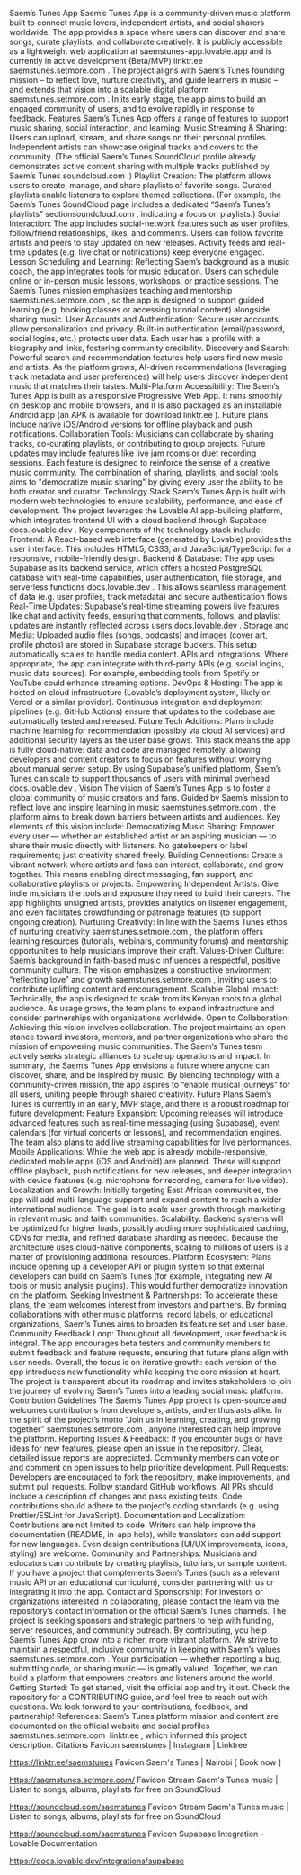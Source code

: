 Saem’s Tunes App
Saem’s Tunes App is a community-driven music platform built to connect music lovers, independent artists, and social sharers worldwide. The app provides a space where users can discover and share songs, curate playlists, and collaborate creatively. It is publicly accessible as a lightweight web application at saemstunes-app.lovable.app and is currently in active development (Beta/MVP)​
linktr.ee
​
saemstunes.setmore.com
. The project aligns with Saem’s Tunes founding mission – to reflect love, nurture creativity, and guide learners in music – and extends that vision into a scalable digital platform​
saemstunes.setmore.com
. In its early stage, the app aims to build an engaged community of users, and to evolve rapidly in response to feedback.
Features
Saem’s Tunes App offers a range of features to support music sharing, social interaction, and learning:
Music Streaming & Sharing: Users can upload, stream, and share songs on their personal profiles. Independent artists can showcase original tracks and covers to the community. (The official Saem’s Tunes SoundCloud profile already demonstrates active content sharing with multiple tracks published by Saem’s Tunes​
soundcloud.com
.)
Playlist Creation: The platform allows users to create, manage, and share playlists of favorite songs. Curated playlists enable listeners to explore themed collections. (For example, the Saem’s Tunes SoundCloud page includes a dedicated “Saem’s Tunes’s playlists” section​
soundcloud.com
, indicating a focus on playlists.)
Social Interaction: The app includes social-network features such as user profiles, follow/friend relationships, likes, and comments. Users can follow favorite artists and peers to stay updated on new releases. Activity feeds and real-time updates (e.g. live chat or notifications) keep everyone engaged.
Lesson Scheduling and Learning: Reflecting Saem’s background as a music coach, the app integrates tools for music education. Users can schedule online or in-person music lessons, workshops, or practice sessions. The Saem’s Tunes mission emphasizes teaching and mentorship​
saemstunes.setmore.com
, so the app is designed to support guided learning (e.g. booking classes or accessing tutorial content) alongside sharing music.
User Accounts and Authentication: Secure user accounts allow personalization and privacy. Built-in authentication (email/password, social logins, etc.) protects user data. Each user has a profile with a biography and links, fostering community credibility.
Discovery and Search: Powerful search and recommendation features help users find new music and artists. As the platform grows, AI-driven recommendations (leveraging track metadata and user preferences) will help users discover independent music that matches their tastes.
Multi-Platform Accessibility: The Saem’s Tunes App is built as a responsive Progressive Web App. It runs smoothly on desktop and mobile browsers, and it is also packaged as an installable Android app (an APK is available for download​
linktr.ee
). Future plans include native iOS/Android versions for offline playback and push notifications.
Collaboration Tools: Musicians can collaborate by sharing tracks, co-curating playlists, or contributing to group projects. Future updates may include features like live jam rooms or duet recording sessions.
Each feature is designed to reinforce the sense of a creative music community. The combination of sharing, playlists, and social tools aims to "democratize music sharing" by giving every user the ability to be both creator and curator.
Technology Stack
Saem’s Tunes App is built with modern web technologies to ensure scalability, performance, and ease of development. The project leverages the Lovable AI app-building platform, which integrates frontend UI with a cloud backend through Supabase​
docs.lovable.dev
. Key components of the technology stack include:
Frontend: A React-based web interface (generated by Lovable) provides the user interface. This includes HTML5, CSS3, and JavaScript/TypeScript for a responsive, mobile-friendly design.
Backend & Database: The app uses Supabase as its backend service, which offers a hosted PostgreSQL database with real-time capabilities, user authentication, file storage, and serverless functions​
docs.lovable.dev
. This allows seamless management of data (e.g. user profiles, track metadata) and secure authentication flows.
Real-Time Updates: Supabase’s real-time streaming powers live features like chat and activity feeds, ensuring that comments, follows, and playlist updates are instantly reflected across users​
docs.lovable.dev
.
Storage and Media: Uploaded audio files (songs, podcasts) and images (cover art, profile photos) are stored in Supabase storage buckets. This setup automatically scales to handle media content.
APIs and Integrations: Where appropriate, the app can integrate with third-party APIs (e.g. social logins, music data sources). For example, embedding tools from Spotify or YouTube could enhance streaming options.
DevOps & Hosting: The app is hosted on cloud infrastructure (Lovable’s deployment system, likely on Vercel or a similar provider). Continuous integration and deployment pipelines (e.g. GitHub Actions) ensure that updates to the codebase are automatically tested and released.
Future Tech Additions: Plans include machine learning for recommendation (possibly via cloud AI services) and additional security layers as the user base grows.
This stack means the app is fully cloud-native: data and code are managed remotely, allowing developers and content creators to focus on features without worrying about manual server setup. By using Supabase’s unified platform, Saem’s Tunes can scale to support thousands of users with minimal overhead​
docs.lovable.dev
.
Vision
The vision of Saem’s Tunes App is to foster a global community of music creators and fans. Guided by Saem’s mission to reflect love and inspire learning in music​
saemstunes.setmore.com
, the platform aims to break down barriers between artists and audiences. Key elements of this vision include:
Democratizing Music Sharing: Empower every user — whether an established artist or an aspiring musician — to share their music directly with listeners. No gatekeepers or label requirements; just creativity shared freely.
Building Connections: Create a vibrant network where artists and fans can interact, collaborate, and grow together. This means enabling direct messaging, fan support, and collaborative playlists or projects.
Empowering Independent Artists: Give indie musicians the tools and exposure they need to build their careers. The app highlights unsigned artists, provides analytics on listener engagement, and even facilitates crowdfunding or patronage features (to support ongoing creation).
Nurturing Creativity: In line with the Saem’s Tunes ethos of nurturing creativity​
saemstunes.setmore.com
, the platform offers learning resources (tutorials, webinars, community forums) and mentorship opportunities to help musicians improve their craft.
Values-Driven Culture: Saem’s background in faith-based music influences a respectful, positive community culture. The vision emphasizes a constructive environment “reflecting love” and growth​
saemstunes.setmore.com
, inviting users to contribute uplifting content and encouragement.
Scalable Global Impact: Technically, the app is designed to scale from its Kenyan roots to a global audience. As usage grows, the team plans to expand infrastructure and consider partnerships with organizations worldwide.
Open to Collaboration: Achieving this vision involves collaboration. The project maintains an open stance toward investors, mentors, and partner organizations who share the mission of empowering music communities. The Saem’s Tunes team actively seeks strategic alliances to scale up operations and impact.
In summary, the Saem’s Tunes App envisions a future where anyone can discover, share, and be inspired by music. By blending technology with a community-driven mission, the app aspires to “enable musical journeys” for all users, uniting people through shared creativity.
Future Plans
Saem’s Tunes is currently in an early, MVP stage, and there is a robust roadmap for future development:
Feature Expansion: Upcoming releases will introduce advanced features such as real-time messaging (using Supabase), event calendars (for virtual concerts or lessons), and recommendation engines. The team also plans to add live streaming capabilities for live performances.
Mobile Applications: While the web app is already mobile-responsive, dedicated mobile apps (iOS and Android) are planned. These will support offline playback, push notifications for new releases, and deeper integration with device features (e.g. microphone for recording, camera for live video).
Localization and Growth: Initially targeting East African communities, the app will add multi-language support and expand content to reach a wider international audience. The goal is to scale user growth through marketing in relevant music and faith communities.
Scalability: Backend systems will be optimized for higher loads, possibly adding more sophisticated caching, CDNs for media, and refined database sharding as needed. Because the architecture uses cloud-native components, scaling to millions of users is a matter of provisioning additional resources.
Platform Ecosystem: Plans include opening up a developer API or plugin system so that external developers can build on Saem’s Tunes (for example, integrating new AI tools or music analysis plugins). This would further democratize innovation on the platform.
Seeking Investment & Partnerships: To accelerate these plans, the team welcomes interest from investors and partners. By forming collaborations with other music platforms, record labels, or educational organizations, Saem’s Tunes aims to broaden its feature set and user base.
Community Feedback Loop: Throughout all development, user feedback is integral. The app encourages beta testers and community members to submit feedback and feature requests, ensuring that future plans align with user needs.
Overall, the focus is on iterative growth: each version of the app introduces new functionality while keeping the core mission at heart. The project is transparent about its roadmap and invites stakeholders to join the journey of evolving Saem’s Tunes into a leading social music platform.
Contribution Guidelines
The Saem’s Tunes App project is open-source and welcomes contributions from developers, artists, and enthusiasts alike. In the spirit of the project’s motto “Join us in learning, creating, and growing together”​
saemstunes.setmore.com
, anyone interested can help improve the platform.
Reporting Issues & Feedback: If you encounter bugs or have ideas for new features, please open an issue in the repository. Clear, detailed issue reports are appreciated. Community members can vote on and comment on open issues to help prioritize development.
Pull Requests: Developers are encouraged to fork the repository, make improvements, and submit pull requests. Follow standard GitHub workflows. All PRs should include a description of changes and pass existing tests. Code contributions should adhere to the project’s coding standards (e.g. using Prettier/ESLint for JavaScript).
Documentation and Localization: Contributions are not limited to code. Writers can help improve the documentation (README, in-app help), while translators can add support for new languages. Even design contributions (UI/UX improvements, icons, styling) are welcome.
Community and Partnerships: Musicians and educators can contribute by creating playlists, tutorials, or sample content. If you have a project that complements Saem’s Tunes (such as a relevant music API or an educational curriculum), consider partnering with us or integrating it into the app.
Contact and Sponsorship: For investors or organizations interested in collaborating, please contact the team via the repository’s contact information or the official Saem’s Tunes channels. The project is seeking sponsors and strategic partners to help with funding, server resources, and community outreach.
By contributing, you help Saem’s Tunes App grow into a richer, more vibrant platform. We strive to maintain a respectful, inclusive community in keeping with Saem’s values​
saemstunes.setmore.com
. Your participation — whether reporting a bug, submitting code, or sharing music — is greatly valued. Together, we can build a platform that empowers creators and listeners around the world. Getting Started: To get started, visit the official app and try it out. Check the repository for a CONTRIBUTING guide, and feel free to reach out with questions. We look forward to your contributions, feedback, and partnership! References: Saem’s Tunes platform mission and content are documented on the official website and social profiles​
saemstunes.setmore.com
​
linktr.ee
, which informed this project description.
Citations
Favicon
saemstunes | Instagram | Linktree

https://linktr.ee/saemstunes
Favicon
Saem's Tunes | Nairobi [ Book now ]

https://saemstunes.setmore.com/
Favicon
Stream Saem's Tunes music | Listen to songs, albums, playlists for free on SoundCloud

https://soundcloud.com/saemstunes
Favicon
Stream Saem's Tunes music | Listen to songs, albums, playlists for free on SoundCloud

https://soundcloud.com/saemstunes
Favicon
Supabase Integration - Lovable Documentation

https://docs.lovable.dev/integrations/supabase